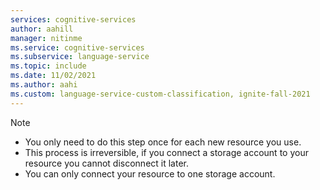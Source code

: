 ```yaml
---
services: cognitive-services
author: aahill
manager: nitinme
ms.service: cognitive-services
ms.subservice: language-service
ms.topic: include
ms.date: 11/02/2021
ms.author: aahi
ms.custom: language-service-custom-classification, ignite-fall-2021
---
```


>[!NOTE]
> * You only need to do this step once for each new resource you use. 
> * This process is irreversible, if you connect a storage account to your resource you cannot disconnect it later.
> * You can only connect your resource to one storage account.
